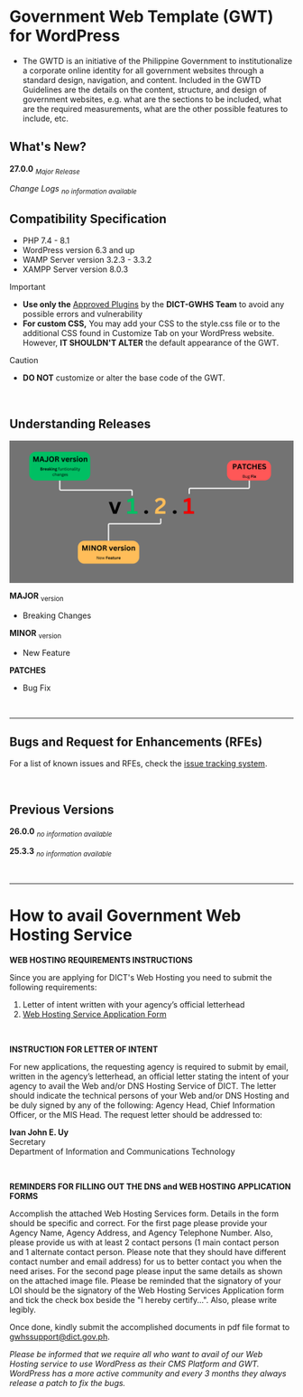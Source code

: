 # Government Web Template (GWT) for WordPress
- The GWTD is an initiative of the Philippine Government to institutionalize a corporate online identity
for all government websites through a standard design, navigation, and content. Included in the GWTD 
Guidelines are the details on the content, structure, and design of government websites, e.g. what are
the sections to be included, what are the required measurements, what are the other possible features 
to include, etc. 

## What's New?
**27.0.0** <sub>*Major Release*</sub>

*Change Logs*
<sub>*no information available*</sub>

## Compatibility Specification
- PHP 7.4 - 8.1
- WordPress version 6.3 and up
- WAMP Server version 3.2.3 - 3.3.2
- XAMPP Server version 8.0.3

> [!IMPORTANT]
> - **Use only the** [Approved Plugins](https://bit.ly/List-of-approved-plugins) by the **DICT-GWHS Team** to avoid any possible errors and vulnerability
> - **For custom CSS,** You may add your CSS to the style.css file or to the additional CSS found in Customize Tab on your WordPress website. However, **IT SHOULDN'T ALTER** the default appearance of the GWT.


> [!CAUTION]
> - **DO NOT** customize or alter the base code of the GWT. 

<br>

## Understanding Releases

<img align="center" alt="Semantic Versioning" src="https://raw.githubusercontent.com/MiCRO-6/semanticversioning/main/Semantic%20Versioning.png" width="auto" height="auto" />

**MAJOR** <sub>version</sub>
- Breaking Changes

**MINOR** <sub>version</sub>
- New Feature

**PATCHES**
- Bug Fix
<br>
<hr>

## Bugs and Request for Enhancements (RFEs)
For a list of known issues and RFEs, check the [issue tracking system](https://github.com/GOSD-DICT/gwt-wordpress/issues).

<br>

## Previous Versions

**26.0.0**
<sub>*no information available*</sub>

**25.3.3**
<sub>*no information available*</sub>

<br>
<hr>

# How to avail Government Web Hosting Service

**WEB HOSTING REQUIREMENTS INSTRUCTIONS**

Since you are applying for DICT's Web Hosting you need to submit the following requirements:

 1. Letter of intent written with your agency’s official letterhead
 2. [Web Hosting Service Application Form](https://drive.google.com/file/d/1Vl_bWkgm4hRQ-OCB8PPP6wykqjNzTdCL/view?usp=sharing)

<br>

**INSTRUCTION FOR LETTER OF INTENT**

For new applications, the requesting agency is required to submit by email, written in the agency’s letterhead, an official letter stating the intent of your agency to avail the Web and/or DNS Hosting Service of DICT. The letter should indicate the technical persons of your Web and/or DNS Hosting and be duly signed by any of the following: Agency Head, Chief Information Officer, or the MIS Head. The request letter should be addressed to:  


**Ivan John E. Uy**
<br>Secretary<br>
Department of Information and Communications Technology

<br>

**REMINDERS FOR FILLING OUT THE DNS and WEB HOSTING APPLICATION FORMS**


<p>Accomplish the attached Web Hosting Services form. Details in the form should be specific and correct. For the first page please provide your Agency Name, Agency Address, and Agency Telephone Number. Also, please provide us with at least 2 contact persons (1 main contact person and 1 alternate contact person. Please note that they should have different contact number and email address) for us to better contact you when the need arises. For the second page please input the same details as shown on the attached image file. Please be reminded that the signatory of your LOI should be the signatory of the  Web Hosting Services Application form and tick the check box beside the "I hereby certify...". Also, please write legibly.

Once done, kindly submit the accomplished documents in pdf file format to [gwhssupport@dict.gov.ph](https://mail.google.com/mail/u/0/?fs=1&to=gwhssupport@dict.gov.ph&tf=cm).</p>

*Please be informed that we require all who want to avail of our Web Hosting service to use WordPress as their CMS Platform and GWT. 
WordPress has a more active community and every 3 months they always release a patch to fix the bugs.*
